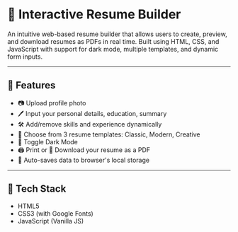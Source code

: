 # 📝 Interactive Resume Builder

An intuitive web-based resume builder that allows users to create, preview, and download resumes as PDFs in real time. Built using HTML, CSS, and JavaScript with support for dark mode, multiple templates, and dynamic form inputs.

---

## 🚀 Features

- 📷 Upload profile photo
- 🖊️ Input your personal details, education, summary
- 🛠️ Add/remove skills and experience dynamically
- 🎨 Choose from 3 resume templates: Classic, Modern, Creative
- 🌙 Toggle Dark Mode
- 🖨️ Print or 💾 Download your resume as a PDF
- 💾 Auto-saves data to browser's local storage

---

## 🧰 Tech Stack

- HTML5
- CSS3 (with Google Fonts)
- JavaScript (Vanilla JS)

